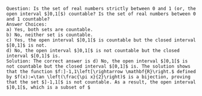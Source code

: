
    Question: Is the set of real numbers strictly between 0 and 1 (or, the open interval $]0,1[$) countable? Is the set of real numbers between 0 and 1 countable?
    Answer Choices:
    a) Yes, both sets are countable.
    b) No, neither set is countable.
    c) Yes, the open interval $]0,1[$ is countable but the closed interval $[0,1]$ is not.
    d) No, the open interval $]0,1[$ is not countable but the closed interval $[0,1]$ is. 
    Solution: The correct answer is d) No, the open interval $]0,1[$ is not countable but the closed interval $[0,1]$ is. The solution shows that the function $f:]-1,1\left[\rightarrow \mathbf{R}\right.$ defined by $f(x):=\tan \left(\frac{\pi x}{2}\right)$ is a bijection, proving that the set $]-1,1[$ is not countable. As a result, the open interval $]0,1[$, which is a subset of $